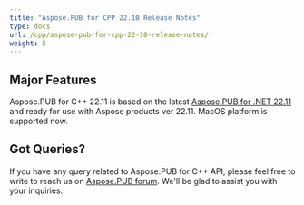 ```yaml
---
title: "Aspose.PUB for CPP 22.10 Release Notes"
type: docs
url: /cpp/aspose-pub-for-cpp-22-10-release-notes/
weight: 5
---
```


## Major Features

Aspose.PUB for C++ 22.11 is based on the latest [Aspose.PUB for .NET 22.11](/pub/net/aspose-pub-for-net-22-11-release-notes/) and ready for use with Aspose products ver 22.11.
MacOS platform is supported now.

## Got Queries?
If you have any query related to Aspose.PUB for C++ API, please feel free to write to reach us on [Aspose.PUB forum](https://forum.aspose.com/c/pub/). We'll be glad to assist you with your inquiries.
